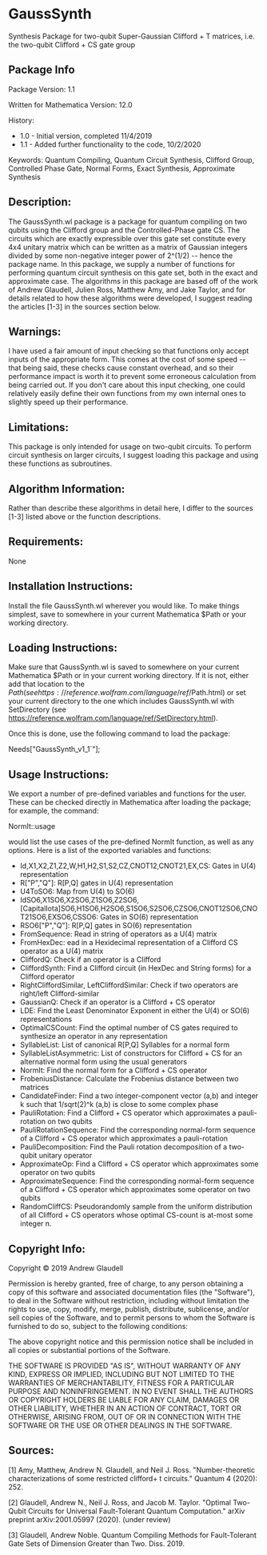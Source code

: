 # GaussSynth
Synthesis Package for two-qubit Super-Gaussian Clifford + T matrices, i.e. the two-qubit Clifford + CS gate group

## Package Info

Package Version: 1.1


Written for Mathematica Version: 12.0


History:
- 1.0 - Initial version, completed 11/4/2019
- 1.1 - Added further functionality to the code, 10/2/2020

Keywords: Quantum Compiling, Quantum Circuit Synthesis, Clifford Group, Controlled Phase Gate, Normal Forms, Exact Synthesis, Approximate Synthesis


## Description:
The GaussSynth.wl package is a package for quantum compiling on two qubits using the Clifford group and the Controlled-Phase gate CS. The circuits which are exactly expressible over this gate set constitute every 4x4 unitary matrix which can be written as a matrix of Gaussian integers divided by some non-negative integer power of 2^(1/2) -- hence the package name. In this package, we supply a number of functions for performing quantum circuit synthesis on this gate set, both in the exact and approximate case. The algorithms in this package are based off of the work of Andrew Glaudell, Julien Ross, Matthew Amy, and Jake Taylor, and for details related to how these algorithms were developed, I suggest reading the articles [1-3] in the sources section below.


## Warnings:
I have used a fair amount of input checking so that functions only accept inputs of the appropriate form. This comes at the cost of some speed -- that being said, these checks cause constant overhead, and so their performance impact is worth it to prevent some erroneous calculation from being carried out. If you don't care about this input checking, one could relatively easily define their own functions from my own internal ones to slightly speed up their performance.


## Limitations:
This package is only intended for usage on two-qubit circuits. To perform circuit synthesis on larger circuits, I suggest loading this package and using these functions as subroutines.


## Algorithm Information:
Rather than describe these algorithms in detail here, I differ to the sources [1-3] listed above or the function descriptions.


## Requirements:
None


## Installation Instructions:
Install the file GaussSynth.wl wherever you would like. To make things simplest, save to somewhere in your current Mathematica $Path or your working directory.


## Loading Instructions:
Make sure that GaussSynth.wl is saved to somewhere on your current Mathematica $Path or in your current working directory. If it is not, either add that location to the $Path (see https://reference.wolfram.com/language/ref/$Path.html) or set your current directory to the one which includes GaussSynth.wl with SetDirectory (see https://reference.wolfram.com/language/ref/SetDirectory.html).

Once this is done, use the following command to load the package:

Needs["GaussSynth_v1_1`"];


## Usage Instructions:

We export a number of pre-defined variables and functions for the user. These can be checked directly in Mathematica after loading the package; for example, the command:

NormIt::usage

would list the use cases of the pre-defined NormIt function, as well as any options. Here is a list of the exported variables and functions:

- Id,X1,X2,Z1,Z2,W,H1,H2,S1,S2,CZ,CNOT12,CNOT21,EX,CS: Gates in U(4) representation
- R["P","Q"]: R[P,Q] gates in U(4) representation
- U4ToSO6: Map from U(4) to SO(6)
- IdSO6,X1SO6,X2SO6,Z1SO6,Z2SO6,\[CapitalIota]SO6,H1SO6,H2SO6,S1SO6,S2SO6,CZSO6,CNOT12SO6,CNOT21SO6,EXSO6,CSSO6: Gates in SO(6) representation
- RSO6["P","Q"]: R[P,Q] gates in SO(6) representation
- FromSequence: Read in string of operators as a U(4) matrix
- FromHexDec: ead in a Hexidecimal representation of a Clifford CS operator as a U(4) matrix
- CliffordQ: Check if an operator is a Clifford
- CliffordSynth: Find a Clifford circuit (in HexDec and String forms) for a Clifford operator
- RightCliffordSimilar, LeftCliffordSimilar: Check if two operators are right/left Clifford-similar
- GaussianQ: Check if an operator is a Clifford + CS operator
- LDE: Find the Least Denominator Exponent in either the U(4) or SO(6) representations
- OptimalCSCount: Find the optimal number of CS gates required to synthesize an operator in any representation
- SyllableList: List of canonical R[P,Q] Syllables for a normal form
- SyllableListAsymmetric: List of constructors for Clifford + CS for an alternative normal form using the usual generators
- NormIt: Find the normal form for a Clifford + CS operator
- FrobeniusDistance: Calculate the Frobenius distance between two matrices
- CandidateFinder: Find a two integer-component vector (a,b) and integer k such that 1/sqrt(2)^k (a,b) is close to some complex phase
- PauliRotation: Find a Clifford + CS operator which approximates a pauli-rotation on two qubits
- PauliRotationSequence: Find the corresponding normal-form sequence of a Clifford + CS operator which approximates a pauli-rotation
- PauliDecomposition: Find the Pauli rotation decomposition of a two-qubit unitary operator
- ApproximateOp: Find a Clifford + CS operator which approximates some operator on two qubits
- ApproximateSequence: Find the corresponding normal-form sequence of a Clifford + CS operator which approximates some operator on two qubits
- RandomCliffCS: Pseudorandomly sample from the uniform distribution of all Clifford + CS operators whose optimal CS-count is at-most some integer n.

## Copyright Info:
Copyright © 2019 Andrew Glaudell

Permission is hereby granted, free of charge, to any person obtaining a copy of this software and associated documentation files (the "Software"), to deal in the Software without restriction, including without limitation the rights to use, copy, modify, merge, publish, distribute, sublicense, and/or sell copies of the Software, and to permit persons to whom the Software is furnished to do so, subject to the following conditions:

The above copyright notice and this permission notice shall be included in all copies or substantial portions of the Software.

THE SOFTWARE IS PROVIDED "AS IS", WITHOUT WARRANTY OF ANY KIND, EXPRESS OR IMPLIED, INCLUDING BUT NOT LIMITED TO THE WARRANTIES OF MERCHANTABILITY, FITNESS FOR A PARTICULAR PURPOSE AND NONINFRINGEMENT. IN NO EVENT SHALL THE AUTHORS OR COPYRIGHT HOLDERS BE LIABLE FOR ANY CLAIM, DAMAGES OR OTHER LIABILITY, WHETHER IN AN ACTION OF CONTRACT, TORT OR OTHERWISE, ARISING FROM, OUT OF OR IN CONNECTION WITH THE SOFTWARE OR THE USE OR OTHER DEALINGS IN THE SOFTWARE.


## Sources:
[1] Amy, Matthew, Andrew N. Glaudell, and Neil J. Ross. "Number-theoretic characterizations of some restricted clifford+ t circuits." Quantum 4 (2020): 252.

[2] Glaudell, Andrew N., Neil J. Ross, and Jacob M. Taylor. "Optimal Two-Qubit Circuits for Universal Fault-Tolerant Quantum Computation." arXiv preprint arXiv:2001.05997 (2020). (under review)

[3] Glaudell, Andrew Noble. Quantum Compiling Methods for Fault-Tolerant Gate Sets of Dimension Greater than Two. Diss. 2019.
